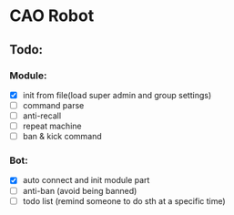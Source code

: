# CAO Robot
## Todo:
### Module:
- [x] init from file(load super admin and group settings)
- [ ] command parse
- [ ] anti-recall
- [ ] repeat machine
- [ ] ban & kick command
### Bot:
- [x] auto connect and init module part
- [ ] anti-ban (avoid being banned)
- [ ] todo list (remind someone to do sth at a specific time)